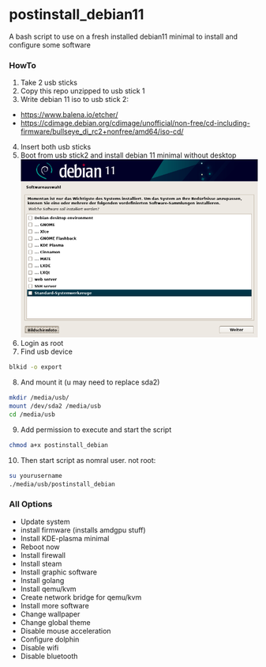 # postinstall_debian11
A bash script to use on a fresh installed debian11 minimal to install and configure some software

### HowTo

 1. Take 2 usb sticks
 2. Copy this repo unzipped to usb stick 1
 3. Write debian 11 iso to usb stick 2:
 - https://www.balena.io/etcher/
 - https://cdimage.debian.org/cdimage/unofficial/non-free/cd-including-firmware/bullseye_di_rc2+nonfree/amd64/iso-cd/
 4. Insert both usb sticks
 5. Boot from usb stick2 and install debian 11 minimal without desktop
   ![](/img/minimal.png)
 6. Login as root
 7. Find usb device
```bash
blkid -o export
```
 8. And mount it (u may need to replace sda2)
```bash
mkdir /media/usb/
mount /dev/sda2 /media/usb 
cd /media/usb
```
 9. Add permission to execute and start the script
    
```bash
chmod a+x postinstall_debian
```
 10. Then start script as nomral user. not root:
```bash
su yourusername
./media/usb/postinstall_debian
```

### All Options
 - Update system
 - install firmware (installs amdgpu stuff)
 - Install KDE-plasma minimal
 - Reboot now
 - Install firewall
 - Install steam
 - Install graphic software
 - Install golang
 - Install qemu/kvm
 - Create network bridge for qemu/kvm
 - Install more software
 - Change wallpaper
 - Change global theme
 - Disable mouse acceleration
 - Configure dolphin
 - Disable wifi
 - Disable bluetooth

